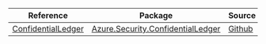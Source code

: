 | Reference | Package | Source |
|---|---|---|
|[ConfidentialLedger](security.confidentialledger-readme.md)|[Azure.Security.ConfidentialLedger](https://www.nuget.org/packages/Azure.Security.ConfidentialLedger)|[Github](https://github.com/Azure/azure-sdk-for-net/blob/main/sdk/confidentialledger/Azure.Security.ConfidentialLedger)|
